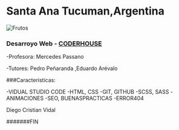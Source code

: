# Santa Ana Tucuman,Argentina

![Frutos](https://proain.com/cdn/shop/articles/Nutrientes_en_la_produccion_de_berries.jpg?v=1603400947)

### Desarroyo Web - [CODERHOUSE](https://www.coderhouse.com "coderhouse")

-Profesora: Mercedes Passano

-Tutores: Pedro Peñaranda ,Eduardo Arévalo

###Caracteristicas:

-VIDUAL STUDIO CODE
-HTML, CSS
-GIT, GITHUB
-SCSS, SASS
-ANIMACIONES
-SEO, BUENASPRACTICAS
-ERROR404

Diego Cristian Vidal

#######FIN
